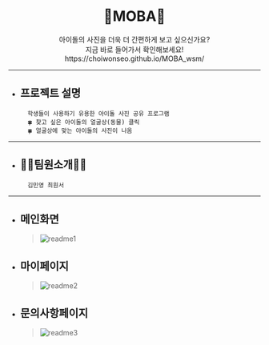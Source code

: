 # <div align="center">💚MOBA💚</div>

<div align="center">아이돌의 사진을 더욱 더 간편하게 보고 싶으신가요?<br/>
                            지금 바로 들어가서 확인해보세요!<br/>
                            https://choiwonseo.github.io/MOBA_wsm/</div>

---
- ## 프로젝트 설명
        학생들이 사용하기 유용한 아이돌 사진 공유 프로그램
        🍀 찾고 싶은 아이돌의 얼굴상(동물) 클릭
        🍀 얼굴상에 맞는 아이돌의 사진이 나옴

---
- ## 🙌🏻팀원소개🙌🏻
        김민영 최원서
---
- ## 메인화면
    > ![readme1](https://user-images.githubusercontent.com/90046611/177041906-d23ab5fd-b0cb-453c-acb8-7f4dcdc8b1d4.jpg)


- ## 마이페이지
    > ![readme2](https://user-images.githubusercontent.com/90046611/177041922-0530d737-d1f9-42c7-891d-9d306a195f98.jpg)


- ## 문의사항페이지
    > ![readme3](https://user-images.githubusercontent.com/90046611/177041933-ae11be04-1c24-4400-b948-d27d0da564e1.jpg)

